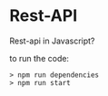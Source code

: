 # Rest-API
Rest-api in Javascript?

to run the code:
```
> npm run dependencies
> npm run start
```

